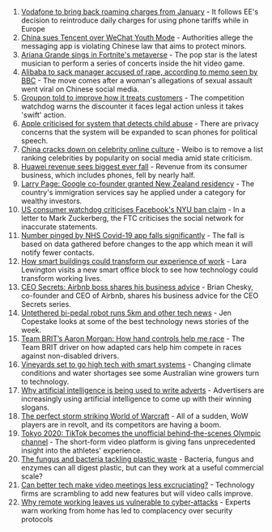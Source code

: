 1. [Vodafone to bring back roaming charges from January](https://www.bbc.co.uk/news/technology-58146039) - It follows EE's decision to reintroduce daily charges for using phone tariffs while in Europe
2. [China sues Tencent over WeChat Youth Mode](https://www.bbc.co.uk/news/technology-58145808) - Authorities allege the messaging app is violating Chinese law that aims to protect minors.
3. [Ariana Grande sings in Fortnite's metaverse](https://www.bbc.co.uk/news/technology-58146042) - The pop star is the latest musician to perform a series of concerts inside the hit video game.
4. [Alibaba to sack manager accused of rape, according to memo seen by BBC](https://www.bbc.co.uk/news/business-58141606) - The move comes after a woman's allegations of sexual assault went viral on Chinese social media.
5. [Groupon told to improve how it treats customers](https://www.bbc.co.uk/news/business-58145635) - The competition watchdog warns the discounter it faces legal action unless it takes 'swift' action.
6. [Apple criticised for system that detects child abuse](https://www.bbc.co.uk/news/technology-58124495) - There are privacy concerns that the system will be expanded to scan phones for political speech.
7. [China cracks down on celebrity online culture](https://www.bbc.co.uk/news/technology-58117027) - Weibo is to remove a list ranking celebrities by popularity on social media amid state criticism.
8. [Huawei revenue sees biggest ever fall](https://www.bbc.co.uk/news/technology-58104614) - Revenue from its consumer business, which includes phones, fell by nearly half.
9. [Larry Page: Google co-founder granted New Zealand residency](https://www.bbc.co.uk/news/world-asia-58128475) - The country's immigration services say he applied under a category for wealthy investors.
10. [US consumer watchdog criticises Facebook's NYU ban claim](https://www.bbc.co.uk/news/technology-58104609) - In a letter to Mark Zuckerberg, the FTC criticises the social network for inaccurate statements.
11. [Number pinged by NHS Covid-19 app falls significantly](https://www.bbc.co.uk/news/technology-58076215) - The fall is based on data gathered before changes to the app which mean it will notify fewer contacts.
12. [How smart buildings could transform our experience of work](https://www.bbc.co.uk/news/technology-58014316) - Lara Lewington visits a new smart office block to see how technology could transform working lives.
13. [CEO Secrets: Airbnb boss shares his business advice](https://www.bbc.co.uk/news/business-58025562) - Brian Chesky, co-founder and CEO of Airbnb, shares his business advice for the CEO Secrets series.
14. [Untethered bi-pedal robot runs 5km and other tech news](https://www.bbc.co.uk/news/technology-58014320) - Jen Copestake looks at some of the best technology news stories of the week.
15. [Team BRIT’s Aaron Morgan: How hand controls help me race](https://www.bbc.co.uk/news/technology-57930083) - The Team BRIT driver on how adapted cars help him compete in races against non-disabled drivers.
16. [Vineyards set to go high tech with smart systems](https://www.bbc.co.uk/news/technology-57850284) - Changing climate conditions and water shortages see some Australian wine growers turn to technology.
17. [Why artificial intelligence is being used to write adverts](https://www.bbc.co.uk/news/business-57781557) - Advertisers are increasingly using artificial intelligence to come up with their winning slogans.
18. [The perfect storm striking World of Warcraft](https://www.bbc.co.uk/news/technology-58017429) - All of a sudden, WoW players are in revolt, and its competitors are having a boom.
19. [Tokyo 2020: TikTok becomes the unofficial behind-the-scenes Olympic channel](https://www.bbc.co.uk/news/world-australia-58053519) - The short-form video platform is giving fans unprecedented insight into the athletes' experience.
20. [The fungus and bacteria tackling plastic waste](https://www.bbc.co.uk/news/business-57733178) - Bacteria, fungus and enzymes can all digest plastic, but can they work at a useful commercial scale?
21. [Can better tech make video meetings less excruciating?](https://www.bbc.co.uk/news/business-57720504) - Technology firms are scrambling to add new features but will video calls improve.
22. [Why remote working leaves us vulnerable to cyber-attacks](https://www.bbc.co.uk/news/business-57847652) - Experts warn working from home has led to complacency over security protocols
